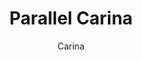 ---
image_primary: "img/install-parallel-carina.jpg"
description: "The%20Carina%20light%20has%20a%20wide%2C%20curved%20shape%20comprised%20of%20hand-blown%20glass%20and%20formed%20aluminum.%20Its%20compact%20design%20works%20perfectly%20in%20multiples%20and%20maintains%20a%20strength%20on%20its%20own."
designer: "Hennepin Made"
subtitle: "Carina"
title: "Parallel Carina"
href: "https://www.hennepinmade.com/shop/carina"
tags: 
  - "hennepin-made"
  - "pendants"
image_secondary: "img/Carina_Bronze_DT_White.jpg"
category: "pendants"
manufacturer: "Hennepin Made"
slug: "/manufacturers/hennepin-made/pendants/hennepin-made-parallel-carina"
---
